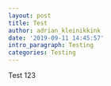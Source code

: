 ```yaml
---
layout: post
title: Test
author: adrian_kleinikkink
date: '2019-09-11 14:45:57'
intro_paragraph: Testing
categories: Testing
---
```

Test 123
